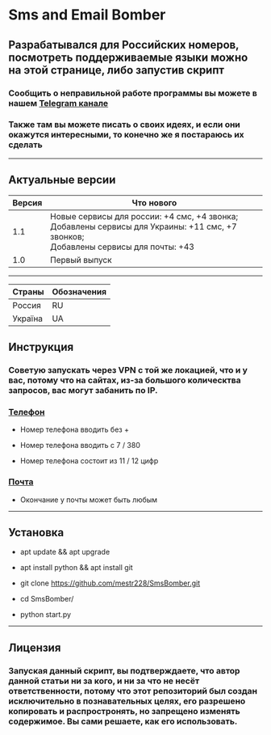 # Sms and Email Bomber

## Разрабатывался для Российских номеров, посмотреть поддерживаемые языки можно на этой странице, либо запустив скрипт

### Сообщить о неправильной работе программы вы можете в нашем [Telegram канале](https://t.me/mestr228)
### Также там вы можете писать о своих идеях, и если они окажутся интересными, то конечно же я постараюсь их сделать
---

## Актуальные версии

| Версия  | Что нового         |
| ------- | ------------------ |
| 1.1     | Новые сервисы для россии: +4 смс, +4 звонка;<br>Добавлены сервисы для Украины: +11 смс, +7 звонков;<br>Добавлены сервисы для почты: +43|
| 1.0     | Первый выпуск      |
---

| Страны | Обозначения |
|---------------|------|
|Россия         | RU |
|Україна        | UA |

## Инструкция
### Советую запускать через VPN с той же локацией, что и у вас, потому что на сайтах, из-за большого колическтва запросов, вас могут забанить по IP.

### [Телефон]()
* Номер телефона вводить без +
- Номер телефона вводить с 7 / 380
* Номер телефона состоит из 11 / 12 цифр
### [Почта]()
* Окончание у почты может быть любым

---

## Установка
* apt update && apt upgrade
- apt install python && apt install git 
* git clone https://github.com/mestr228/SmsBomber.git
- cd SmsBomber/
* python start.py

---

## Лицензия

### Запуская данный скрипт, вы подтверждаете, что автор данной статьи ни за кого, и ни за что не несёт ответственности, потому что этот репозиторий был создан исключительно в познавательных целях, его разрешено копировать и распростронять, но запрещено изменять содержимое. Вы сами решаете, как его использовать. 
